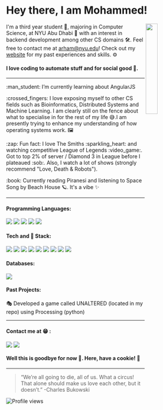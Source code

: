 # Hey there, I am Mohammed! 
 <!--
# Heyy!!!, I am [Mohammed](www.arham.comingsoon)! 
:dart: I'm currently open to work and searching for Spring 2022 & Summer 2022 SWE Internship opportunities.<br>
:gear: I’m currently working on my portfolio site.<br>
-->

<img align="right" width="25%" src ="https://i.imgur.com/oIsKpXd.gif">

I'm a third year student :person_in_tuxedo:, majoring in Computer Science, at NYU Abu Dhabi :purple_heart: with an interest in backend development among other CS domains :hammer_and_wrench:. Feel free to contact me at arham@nyu.edu!
Check out my [website](https://heartarmy.github.io/) for my past experiences and skills. ⚙️


#### I love coding to automate stuff and for social good :partying_face:. 

---


<!-- :gear: I’m currently learning AngularJS <br> -->
<p>:man_student: I’m currently learning about AngularJS <br></p>

<p>:crossed_fingers: I love exposing myself to other CS fields such as Bioinformatics, Distributed Systems and Machine Learning. I am clearly still on the fence about what to specialise in for the rest of my life 😅.I am presently trying to enhance my understanding of how operating systems work. 🖼<br> </p>

<p>:zap: Fun fact: I love The Smiths :sparkling_heart: and watching competitive League of Legends :video_game:. Got to top 2% of server / Diamond 3 in League before I plateaued :sob:. Also, I watch a lot of shows (strongly recommend "Love, Death & Robots").  <br></p>

<p>:book: Currently reading Piranesi and listening to Space Song by Beach House 🪐. It's a vibe ✨ <br></p>

---

#### Programming Languages:

<p align="left">
<img src="https://img.icons8.com/color/30/000000/c-plus-plus-logo.png"/>
<img src="https://img.icons8.com/color/30/000000/c-programming.png"/>
<img src="https://img.icons8.com/color/30/000000/javascript.png"/>
<img src="https://img.icons8.com/color/30/000000/python.png"/>
<img src="https://img.icons8.com/officel/30/000000/php-logo.png"/>
</p>

#### Tech and :wrench: Stack:

<p align="left">
<img src="https://img.icons8.com/color/30/000000/html-5.png"/>
<img src="https://img.icons8.com/color/30/000000/css3.png"/>
<img src="https://img.icons8.com/plasticine/30/000000/react.png"/>
<img src="https://img.icons8.com/color/30/000000/bootstrap.png"/>
<img src="https://img.icons8.com/color/30/000000/git.png"/>
<img src="https://img.icons8.com/fluent/30/000000/visual-studio-code-2019.png"/>
<img src="https://img.icons8.com/nolan/30/heroku.png"/>
<!-- <img src="https://img.icons8.com/color/30/000000/firebase.png"/> -->
<img src="https://img.icons8.com/ios-filled/30/000000/jquery.png"/>
<img src="https://img.icons8.com/color/30/000000/linux.png"/>
<!-- <img src="https://img.icons8.com/color/30/000000/graphql.png"/> -->

</p>

#### Databases:

<p align="left">
<img src="https://img.icons8.com/color/30/000000/postgreesql.png"/>
</p>

<!-- #### DevOps:
<p align="left">

coming soon ;)

<img src="https://img.icons8.com/color/30/000000/amazon-web-services.png"/>
<img src="https://img.icons8.com/color/30/000000/kubernetes.png"/>
<img src="https://img.icons8.com/color/30/000000/docker.png"/>

</p>
 -->
 
 
 
 #### Past Projects:

:performing_arts: Developed a game called UNALTERED (located in my repo) using Processing (python)

---




#### Contact me at :grin: : 

[<img align="center" src="https://img.icons8.com/fluent/30/000000/linkedin.png"/>][linkedin]
[<img align="center" src="https://img.icons8.com/dusk/30/000000/email.png"/>][email]</br>

[linkedin]: https://www.linkedin.com/in/mohdarham/
[email]: mailto:maj596@nyu.edu

#### Well this is goodbye for now 👋. Here, have a cookie! 🍪 
---
> “We’re all going to die, all of us. What a circus! That alone should make us love each other, but it doesn’t.” -Charles Bukowski 

![Profile views](https://gpvc.arturio.dev/heartarmy)
